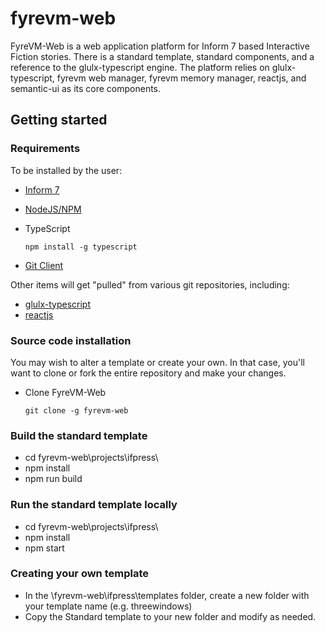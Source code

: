 # fyrevm-web

FyreVM-Web is a web application platform for Inform 7 based Interactive Fiction stories. There is a standard template,
standard components, and a reference to the glulx-typescript engine. The platform relies on glulx-typescript, fyrevm web manager, fyrevm memory manager, reactjs, and semantic-ui as its core components.

## Getting started

### Requirements

To be installed by the user:

* [Inform 7](http://inform7.com/download/)
* [NodeJS/NPM](https://nodejs.org/en/download/)
* TypeScript

      npm install -g typescript

* [Git Client](https://git-scm.com/downloads)


Other items will get "pulled" from various git repositories, including:

* [glulx-typescript](https://github.com/thiloplanz/glulx-typescript)
* [reactjs](https://facebook.github.io/react/)

### Source code installation

You may wish to alter a template or create your own. In that case, you'll want to clone or fork the entire repository and make your changes.

* Clone FyreVM-Web

      git clone -g fyrevm-web 
      
### Build the standard template

* cd fyrevm-web\projects\ifpress\
* npm install
* npm run build

### Run the standard template locally

* cd fyrevm-web\projects\ifpress\
* npm install
* npm start

### Creating your own template

* In the \fyrevm-web\ifpress\templates folder, create a new folder with your template name (e.g. threewindows)
* Copy the Standard template to your new folder and modify as needed.
